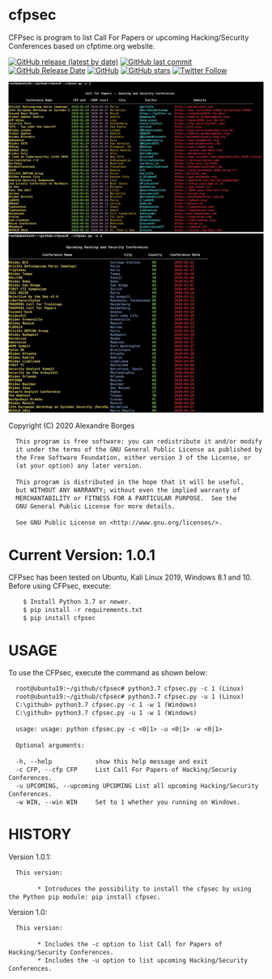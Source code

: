 # cfpsec
CFPsec is program to list Call For Papers or upcoming Hacking/Security Conferences based on cfptime.org website.

[<img alt="GitHub release (latest by date)" src="https://img.shields.io/github/v/release/alexandreborges/cfpsec?color=Red&style=for-the-badge">](https://github.com/alexandreborges/cfpsec/releases/tag/1.0.1) [<img alt="GitHub last commit" src="https://img.shields.io/github/last-commit/alexandreborges/cfpsec?color=Yellow&style=for-the-badge">](https://github.com/alexandreborges/cfpsec/releases) [<img alt="GitHub Release Date" src="https://img.shields.io/github/release-date/alexandreborges/cfpsec?label=Release%20Date&style=for-the-badge">](https://github.com/alexandreborges/cfpsec/releases) [<img alt="GitHub" src="https://img.shields.io/github/license/alexandreborges/cfpsec?style=for-the-badge">](https://github.com/alexandreborges/cfpsec/blob/master/LICENSE) 
[<img alt="GitHub stars" src="https://img.shields.io/github/stars/alexandreborges/cfpsec?logoColor=Red&style=for-the-badge">](https://github.com/alexandreborges/cfpsec/stargazers) [<img alt="Twitter Follow" src="https://img.shields.io/twitter/follow/ale_sp_brazil?color=blueviolet&style=for-the-badge">](https://twitter.com/ale_sp_brazil)

![Alt text](pictures/picture_1.jpg?raw=true "Title")
![Alt text](pictures/picture_2.jpg?raw=true "Title")

Copyright (C)  2020 Alexandre Borges <alexandreborges at blackstormsecurity dot com>

      This program is free software: you can redistribute it and/or modify
      it under the terms of the GNU General Public License as published by
      the Free Software Foundation, either version 3 of the License, or
      (at your option) any later version.

      This program is distributed in the hope that it will be useful,
      but WITHOUT ANY WARRANTY; without even the implied warranty of
      MERCHANTABILITY or FITNESS FOR A PARTICULAR PURPOSE.  See the
      GNU General Public License for more details.

      See GNU Public License on <http://www.gnu.org/licenses/>.
      
 # Current Version: 1.0.1
 
 CFPsec has been tested on Ubuntu, Kali Linux 2019, Windows 8.1 and 10. Before using CFPsec, execute:

        $ Install Python 3.7 or newer.
        $ pip install -r requirements.txt
        $ pip install cfpsec
 
 # USAGE

To use the CFPsec, execute the command as shown below:

      root@ubuntu19:~/github/cfpsec# python3.7 cfpsec.py -c 1 (Linux)
      root@ubuntu19:~/github/cfpsec# python3.7 cfpsec.py -u 1 (Linux)
      C:\github> python3.7 cfpsec.py -c 1 -w 1 (Windows)
      C:\github> python3.7 cfpsec.py -u 1 -w 1 (Windows)

      usage: usage: python cfpsec.py -c <0|1> -u <0|1> -w <0|1>
      
      Optional arguments:
      
      -h, --help            show this help message and exit
      -c CFP, --cfp CFP     List Call For Papers of Hacking/Securiy Conferences.
      -u UPCOMING, --upcoming UPCOMING List all upcoming Hacking/Security Conferences.
      -w WIN, --win WIN     Set to 1 whether you running on Windows.
 
 # HISTORY

Version 1.0.1:

      This version:
      
            * Introduces the possibility to install the cfpsec by using the Python pip module: pip install cfpsec. 

Version 1.0:

      This version:
      
            * Includes the -c option to list Call for Papers of Hacking/Security Conferences. 
            * Includes the -u option to list upcoming Hacking/Security Conferences.
